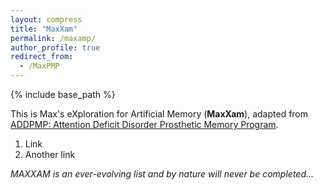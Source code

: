 ```yaml
---
layout: compress
title: "MaxXam"
permalink: /maxamp/
author_profile: true
redirect_from:
  - /MaxPMP
---
```


{% include base_path %}

This is Max's eXploration for Artificial Memory (**MaxXam**), adapted from [ADDPMP: Attention Deficit Disorder Prosthetic Memory Program](https://addpmp.slamjam.com/).

1. Link
2. Another link

_MAXXAM is an ever-evolving list and by nature will never be completed..._

